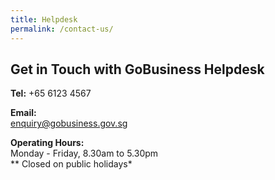 ```yaml
---
title: Helpdesk
permalink: /contact-us/
---
```


## Get in Touch with GoBusiness Helpdesk

**Tel:** +65 6123 4567

**Email:**
<br><a href="mailto:enquiry@gobusiness.gov.sg" style="color:#037e8a">enquiry@gobusiness.gov.sg</a>

**Operating Hours:**
<br>Monday - Friday, 8.30am to 5.30pm
<br>** Closed on public holidays*
